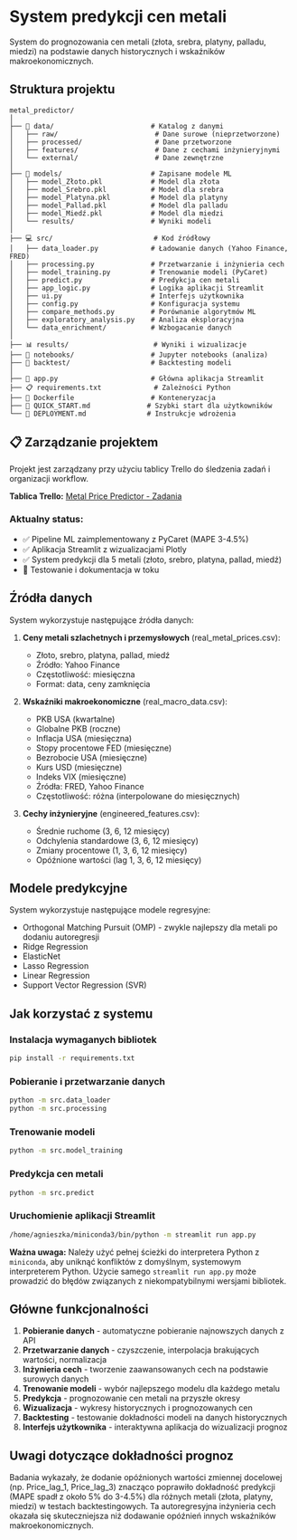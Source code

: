 # System predykcji cen metali

System do prognozowania cen metali (złota, srebra, platyny, palladu, miedzi) na podstawie danych historycznych i wskaźników makroekonomicznych.

## Struktura projektu

```
metal_predictor/
│
├── 📁 data/                        # Katalog z danymi
│   ├── raw/                        # Dane surowe (nieprzetworzone)
│   ├── processed/                  # Dane przetworzone
│   ├── features/                   # Dane z cechami inżynieryjnymi
│   └── external/                   # Dane zewnętrzne
│
├── 🤖 models/                      # Zapisane modele ML
│   ├── model_Złoto.pkl            # Model dla złota
│   ├── model_Srebro.pkl           # Model dla srebra
│   ├── model_Platyna.pkl          # Model dla platyny
│   ├── model_Pallad.pkl           # Model dla palladu
│   ├── model_Miedź.pkl            # Model dla miedzi
│   └── results/                   # Wyniki modeli
│
├── 💻 src/                         # Kod źródłowy
│   ├── data_loader.py             # Ładowanie danych (Yahoo Finance, FRED)
│   ├── processing.py              # Przetwarzanie i inżynieria cech
│   ├── model_training.py          # Trenowanie modeli (PyCaret)
│   ├── predict.py                 # Predykcja cen metali
│   ├── app_logic.py               # Logika aplikacji Streamlit
│   ├── ui.py                      # Interfejs użytkownika
│   ├── config.py                  # Konfiguracja systemu
│   ├── compare_methods.py         # Porównanie algorytmów ML
│   ├── exploratory_analysis.py    # Analiza eksploracyjna
│   └── data_enrichment/           # Wzbogacanie danych
│
├── 📊 results/                     # Wyniki i wizualizacje
├── 📓 notebooks/                   # Jupyter notebooks (analiza)
├── 🔄 backtest/                    # Backtesting modeli
│
├── 🚀 app.py                       # Główna aplikacja Streamlit
├── 📋 requirements.txt             # Zależności Python
├── 🐳 Dockerfile                   # Konteneryzacja
├── 📖 QUICK_START.md              # Szybki start dla użytkowników
└── 🔧 DEPLOYMENT.md               # Instrukcje wdrożenia
```

## 📋 Zarządzanie projektem

Projekt jest zarządzany przy użyciu tablicy Trello do śledzenia zadań i organizacji workflow.

**Tablica Trello:** [Metal Price Predictor - Zadania](https://trello.com/b/3WvyoC3H/metal-price-predictor)

### Aktualny status:
- ✅ Pipeline ML zaimplementowany z PyCaret (MAPE 3-4.5%)
- ✅ Aplikacja Streamlit z wizualizacjami Plotly
- ✅ System predykcji dla 5 metali (złoto, srebro, platyna, pallad, miedź)
- 🔄 Testowanie i dokumentacja w toku

## Źródła danych

System wykorzystuje następujące źródła danych:

1. **Ceny metali szlachetnych i przemysłowych** (real_metal_prices.csv):
   - Złoto, srebro, platyna, pallad, miedź
   - Źródło: Yahoo Finance
   - Częstotliwość: miesięczna
   - Format: data, ceny zamknięcia

2. **Wskaźniki makroekonomiczne** (real_macro_data.csv):
   - PKB USA (kwartalne)
   - Globalne PKB (roczne)
   - Inflacja USA (miesięczna)
   - Stopy procentowe FED (miesięczne)
   - Bezrobocie USA (miesięczne)
   - Kurs USD (miesięczne)
   - Indeks VIX (miesięczne)
   - Źródła: FRED, Yahoo Finance
   - Częstotliwość: różna (interpolowane do miesięcznych)

3. **Cechy inżynieryjne** (engineered_features.csv):
   - Średnie ruchome (3, 6, 12 miesięcy)
   - Odchylenia standardowe (3, 6, 12 miesięcy)
   - Zmiany procentowe (1, 3, 6, 12 miesięcy)
   - Opóźnione wartości (lag 1, 3, 6, 12 miesięcy)

## Modele predykcyjne

System wykorzystuje następujące modele regresyjne:

- Orthogonal Matching Pursuit (OMP) - zwykle najlepszy dla metali po dodaniu autoregresji
- Ridge Regression
- ElasticNet
- Lasso Regression
- Linear Regression
- Support Vector Regression (SVR)

## Jak korzystać z systemu

### Instalacja wymaganych bibliotek

```bash
pip install -r requirements.txt
```

### Pobieranie i przetwarzanie danych

```bash
python -m src.data_loader
python -m src.processing
```

### Trenowanie modeli

```bash
python -m src.model_training
```

### Predykcja cen metali

```bash
python -m src.predict
```

### Uruchomienie aplikacji Streamlit

```bash
/home/agnieszka/miniconda3/bin/python -m streamlit run app.py
```

**Ważna uwaga:** Należy użyć pełnej ścieżki do interpretera Python z `miniconda`, aby uniknąć konfliktów z domyślnym, systemowym interpreterem Python. Użycie samego `streamlit run app.py` może prowadzić do błędów związanych z niekompatybilnymi wersjami bibliotek.

## Główne funkcjonalności

1. **Pobieranie danych** - automatyczne pobieranie najnowszych danych z API
2. **Przetwarzanie danych** - czyszczenie, interpolacja brakujących wartości, normalizacja
3. **Inżynieria cech** - tworzenie zaawansowanych cech na podstawie surowych danych
4. **Trenowanie modeli** - wybór najlepszego modelu dla każdego metalu
5. **Predykcja** - prognozowanie cen metali na przyszłe okresy
6. **Wizualizacja** - wykresy historycznych i prognozowanych cen
7. **Backtesting** - testowanie dokładności modeli na danych historycznych
8. **Interfejs użytkownika** - interaktywna aplikacja do wizualizacji prognoz

## Uwagi dotyczące dokładności prognoz

Badania wykazały, że dodanie opóźnionych wartości zmiennej docelowej (np. Price_lag_1, Price_lag_3) znacząco poprawiło dokładność predykcji (MAPE spadł z około 5% do 3-4.5%) dla różnych metali (złota, platyny, miedzi) w testach backtestingowych. Ta autoregresyjna inżynieria cech okazała się skuteczniejsza niż dodawanie opóźnień innych wskaźników makroekonomicznych.
